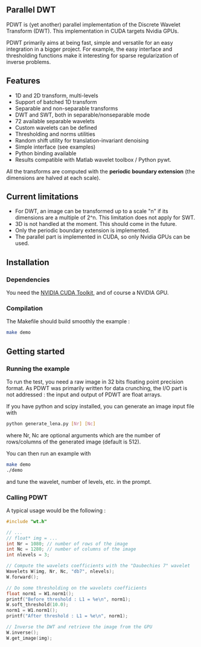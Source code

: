 ## Parallel DWT

PDWT is (yet another) parallel implementation of the Discrete Wavelet Transform (DWT).
This implementation in CUDA targets Nvidia GPUs.

PDWT primarily aims at being fast, simple and versatile for an easy integration in a bigger project.
For example, the easy interface and thresholding functions make it interesting for sparse regularization of inverse problems.


## Features

* 1D and 2D transform, multi-levels
* Support of batched 1D transform
* Separable and non-separable transforms
* DWT and SWT, both in separable/nonseparable mode
* 72 available separable wavelets
* Custom wavelets can be defined
* Thresholding and norms utilities
* Random shift utility for translation-invariant denoising
* Simple interface (see examples)
* Python binding available
* Results compatible with Matlab wavelet toolbox / Python pywt.

All the transforms are computed with the **periodic boundary extension** (the dimensions are halved at each scale).

## Current limitations

* For DWT, an image can be transformed up to a scale "n" if its dimensions are a multiple of 2^n. This limitation does not apply for SWT.
* 3D is not handled at the moment. This should come in the future.
* Only the periodic boundary extension is implemented.
* The parallel part is implemented in CUDA, so only Nvidia GPUs can be used.


## Installation

### Dependencies

You need the [NVIDIA CUDA Toolkit](https://developer.nvidia.com/cuda-toolkit), and of course a NVIDIA GPU.

### Compilation

The Makefile should build smoothly the example :

```bash
make demo
```


## Getting started

### Running the example

To run the test, you need a raw image in 32 bits floating point precision format.
As PDWT was primarily written for data crunching, the I/O part is not addressed : the input and output of PDWT are float arrays.

If you have python and scipy installed, you can generate an image input file with

```bash
python generate_lena.py [Nr] [Nc]
```
where Nr, Nc are optional arguments which are the number of rows/columns of the generated image (default is 512).

You can then run an example with

```bash
make demo
./demo
```

and tune the wavelet, number of levels, etc. in the prompt.


### Calling PDWT

A typical usage would be the following :

```C
#include "wt.h"

// ...
// float* img = ...
int Nr = 1080; // number of rows of the image
int Nc = 1280; // number of columns of the image
int nlevels = 3;

// Compute the wavelets coefficients with the "Daubechies 7" wavelet
Wavelets W(img, Nr, Nc, "db7", nlevels);
W.forward();

// Do some thresholding on the wavelets coefficients
float norm1 = W1.norm1();
printf("Before threshold : L1 = %e\n", norm1);
W.soft_threshold(10.0);
norm1 = W1.norm1();
printf("After threshold : L1 = %e\n", norm1);

// Inverse the DWT and retrieve the image from the GPU
W.inverse();
W.get_image(img);
```



